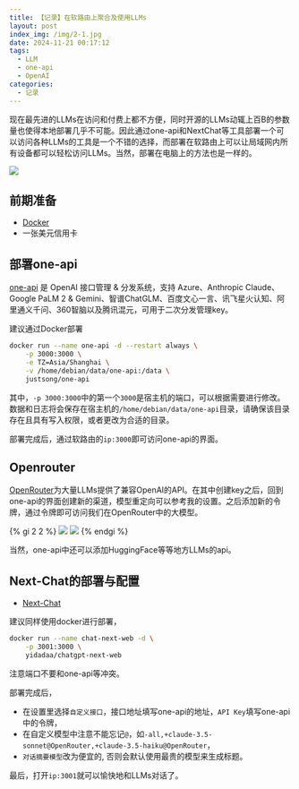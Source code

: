 ```yaml
---
title: 【记录】在软路由上聚合及使用LLMs
layout: post
index_img: /img/2-1.jpg
date: 2024-11-21 00:17:12
tags:
  - LLM
  - one-api
  - OpenAI
categories:
  - 记录
---
```


现在最先进的LLMs在访问和付费上都不方便，同时开源的LLMs动辄上百B的参数量也使得本地部署几乎不可能。因此通过one-api和NextChat等工具部署一个可以访问各种LLMs的工具是一个不错的选择，而部署在软路由上可以让局域网内所有设备都可以轻松访问LLMs。当然，部署在电脑上的方法也是一样的。

![](/img/2-1.jpg)

## 前期准备
- [Docker](https://www.docker.com/get-started/)
- 一张美元信用卡

## 部署one-api
[one-api](https://github.com/songquanpeng/one-api) 是 OpenAI 接口管理 & 分发系统，支持 Azure、Anthropic Claude、Google PaLM 2 & Gemini、智谱ChatGLM、百度文心一言、讯飞星火认知、阿里通义千问、360智脑以及腾讯混元，可用于二次分发管理key。

建议通过Docker部署
```bash
docker run --name one-api -d --restart always \
    -p 3000:3000 \
    -e TZ=Asia/Shanghai \
    -v /home/debian/data/one-api:/data \
    justsong/one-api
```

其中，`-p 3000:3000`中的第一个`3000`是宿主机的端口，可以根据需要进行修改。数据和日志将会保存在宿主机的`/home/debian/data/one-api`目录，请确保该目录存在且具有写入权限，或者更改为合适的目录。

部署完成后，通过软路由的`ip:3000`即可访问one-api的界面。

## Openrouter
[OpenRouter](https://openrouter.ai)为大量LLMs提供了兼容OpenAI的API。在其中创建key之后，回到one-api的界面创建新的渠道，模型重定向可以参考我的设置。之后添加新的令牌，通过令牌即可访问我们在OpenRouter中的大模型。

{% gi 2 2 %}
  ![](/img/2-2.png)
  ![](/img/2-3.png)
{% endgi %}


当然，one-api中还可以添加HuggingFace等等地方LLMs的api。



## Next-Chat的部署与配置
- [Next-Chat](https://github.com/ChatGPTNextWeb/ChatGPT-Next-Web)

建议同样使用docker进行部署，

```bash
docker run --name chat-next-web -d \
    -p 3001:3000 \
    yidadaa/chatgpt-next-web
```
注意端口不要和one-api等冲突。

部署完成后，
- 在设置里选择`自定义接口`，接口地址填写one-api的地址，`API Key`填写one-api中的令牌，
- 在自定义模型中注意不能忘记`@`，如`-all,+claude-3.5-sonnet@OpenRouter,+claude-3.5-haiku@OpenRouter`，
- `对话摘要模型`改为便宜的, 否则会默认使用最贵的模型来生成标题。

最后，打开`ip:3001`就可以愉快地和LLMs对话了。